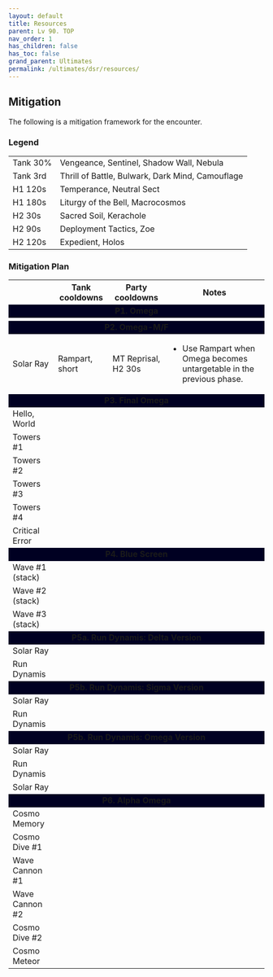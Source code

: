 ```yaml
---
layout: default
title: Resources
parent: Lv 90. TOP
nav_order: 1
has_children: false
has_toc: false
grand_parent: Ultimates
permalink: /ultimates/dsr/resources/
---
```


## Mitigation

The following is a mitigation framework for the encounter.

### Legend

<table>
  <tr>
    <td>Tank 30%</td>
    <td>Vengeance, Sentinel, Shadow Wall, Nebula</td>
  </tr>
  <tr>
    <td>Tank 3rd</td>
    <td>Thrill of Battle, Bulwark, Dark Mind, Camouflage</td>
  </tr>
  <tr>
    <td>H1 120s</td>
    <td>Temperance, Neutral Sect</td>
  </tr>
  <tr>
    <td>H1 180s</td>
    <td>Liturgy of the Bell, Macrocosmos</td>
  </tr>
  <tr>
    <td>H2 30s</td>
    <td>Sacred Soil, Kerachole</td>
  </tr>
  <tr>
    <td>H2 90s</td>
    <td>Deployment Tactics, Zoe</td>
  </tr>
  <tr>
    <td>H2 120s</td>
    <td>Expedient, Holos</td>
  </tr>
</table>

### Mitigation Plan

<table>
  <th></th>
  <th>Tank cooldowns</th>
  <th>Party cooldowns</th>
  <th>Notes</th>
  <tr>
    <td colspan="4" style="text-align:center" bgcolor="#002"><b>P1. Omega</b></td>
  </tr>
  <tr>
    <td></td>
    <td></td>
    <td></td>
    <td></td>
  </tr>
  <tr>
    <td colspan="4" style="text-align:center" bgcolor="#002"><b>P2. Omega-M/F</b></td>
  </tr>
  <tr>
    <td>Solar Ray</td>
    <td>Rampart, short</td>
    <td>MT Reprisal, H2 30s</td>
    <td>
      <ul>
        <li>Use Rampart when Omega becomes untargetable in the previous phase.</li>
      </ul>
    </td>
  </tr>
  <tr>
    <td colspan="4" style="text-align:center" bgcolor="#002"><b>P3. Final Omega</b></td>
  </tr>
  <tr>
    <td>Hello, World</td>
    <td></td>
    <td></td>
    <td></td>
  </tr>
  <tr>
    <td>Towers #1</td>
    <td></td>
    <td></td>
    <td></td>
  </tr>
  <tr>
    <td>Towers #2</td>
    <td></td>
    <td></td>
    <td></td>
  </tr>
  <tr>
    <td>Towers #3</td>
    <td></td>
    <td></td>
    <td></td>
  </tr>
  <tr>
    <td>Towers #4</td>
    <td></td>
    <td></td>
    <td></td>
  </tr>
  <tr>
    <td>Critical Error</td>
    <td></td>
    <td></td>
    <td></td>
  </tr>
  <tr>
    <td colspan="4" style="text-align:center" bgcolor="#002"><b>P4. Blue Screen</b></td>
  </tr>
  <tr>
    <td>Wave #1 (stack)</td>
    <td></td>
    <td></td>
    <td></td>
  </tr>
  <tr>
    <td>Wave #2 (stack)</td>
    <td></td>
    <td></td>
    <td></td>
  </tr>
  <tr>
    <td>Wave #3 (stack)</td>
    <td></td>
    <td></td>
    <td></td>
  </tr>
  <tr>
    <td colspan="4" style="text-align:center" bgcolor="#002"><b>P5a. Run Dynamis: Delta Version</b></td>
  </tr>
  <tr>
    <td>Solar Ray</td>
    <td></td>
    <td></td>
    <td></td>
  </tr>
  <tr>
    <td>Run Dynamis</td>
    <td></td>
    <td></td>
    <td></td>
  </tr>
  <tr>
    <td colspan="4" style="text-align:center" bgcolor="#002"><b>P5b. Run Dynamis: Sigma Version</b></td>
  </tr>
  <tr>
    <td>Solar Ray</td>
    <td></td>
    <td></td>
    <td></td>
  </tr>
  <tr>
    <td>Run Dynamis</td>
    <td></td>
    <td></td>
    <td></td>
  </tr>
  <tr>
    <td colspan="4" style="text-align:center" bgcolor="#002"><b>P5b. Run Dynamis: Omega Version</b></td>
  </tr>
  <tr>
    <td>Solar Ray</td>
    <td></td>
    <td></td>
    <td></td>
  </tr>
  <tr>
    <td>Run Dynamis</td>
    <td></td>
    <td></td>
    <td></td>
  </tr>
  <tr>
    <td>Solar Ray</td>
    <td></td>
    <td></td>
    <td></td>
  </tr>
  <tr>
    <td colspan="4" style="text-align:center" bgcolor="#002"><b>P6. Alpha Omega</b></td>
  </tr>
  <tr>
    <td>Cosmo Memory</td>
    <td></td>
    <td></td>
    <td></td>
  </tr>
  <tr>
    <td>Cosmo Dive #1</td>
    <td></td>
    <td></td>
    <td></td>
  </tr>
  <tr>
    <td>Wave Cannon #1</td>
    <td></td>
    <td></td>
    <td></td>
  </tr>
  <tr>
    <td>Wave Cannon #2</td>
    <td></td>
    <td></td>
    <td></td>
  </tr>
  <tr>
    <td>Cosmo Dive #2</td>
    <td></td>
    <td></td>
    <td></td>
  </tr>
  <tr>
    <td>Cosmo Meteor</td>
    <td></td>
    <td></td>
    <td></td>
  </tr>
</table>